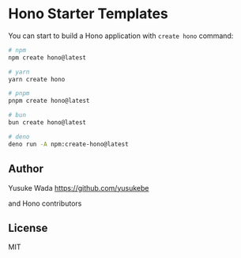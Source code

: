 # Hono Starter Templates

You can start to build a Hono application with `create hono` command:

```bash
# npm
npm create hono@latest

# yarn
yarn create hono

# pnpm
pnpm create hono@latest

# bun
bun create hono@latest

# deno
deno run -A npm:create-hono@latest
```

## Author

Yusuke Wada <https://github.com/yusukebe>

and Hono contributors

## License

MIT
